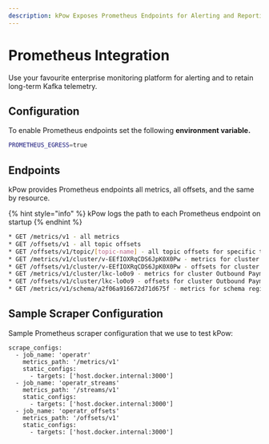 ```yaml
---
description: kPow Exposes Prometheus Endpoints for Alerting and Reporting
---
```


# Prometheus Integration

Use your favourite enterprise monitoring platform for alerting and to retain long-term Kafka telemetry.

## Configuration

To enable Prometheus endpoints set the following **environment variable.**

```bash
PROMETHEUS_EGRESS=true
```

## Endpoints

kPow provides Prometheus endpoints all metrics, all offsets, and the same by resource.

{% hint style="info" %}
kPow logs the path to each Prometheus endpoint on startup
{% endhint %}

```bash
* GET /metrics/v1 - all metrics
* GET /offsets/v1 - all topic offsets
* GET /offsets/v1/topic/[topic-name] - all topic offsets for specific topic, all clusters
* GET /metrics/v1/cluster/v-EEfIOXRqCDS6JpK0X0Pw - metrics for cluster Trade Book (Staging)
* GET /offsets/v1/cluster/v-EEfIOXRqCDS6JpK0X0Pw - offsets for cluster Trade Book (Staging)
* GET /metrics/v1/cluster/lkc-lo0o9 - metrics for cluster Outbound Payments (Staging)
* GET /offsets/v1/cluster/lkc-lo0o9 - offsets for cluster Outbound Payments (Staging)
* GET /metrics/v1/schema/a2f06a916672d71d675f - metrics for schema registry
```

## Sample Scraper Configuration

Sample Prometheus scraper configuration that we use to test kPow:

```text
scrape_configs:
  - job_name: 'operatr'
    metrics_path: '/metrics/v1'
    static_configs:
      - targets: ['host.docker.internal:3000']
  - job_name: 'operatr_streams'
    metrics_path: '/streams/v1'
    static_configs:
      - targets: ['host.docker.internal:3000']
  - job_name: 'operatr_offsets'
    metrics_path: '/offsets/v1'
    static_configs:
      - targets: ['host.docker.internal:3000']
```


